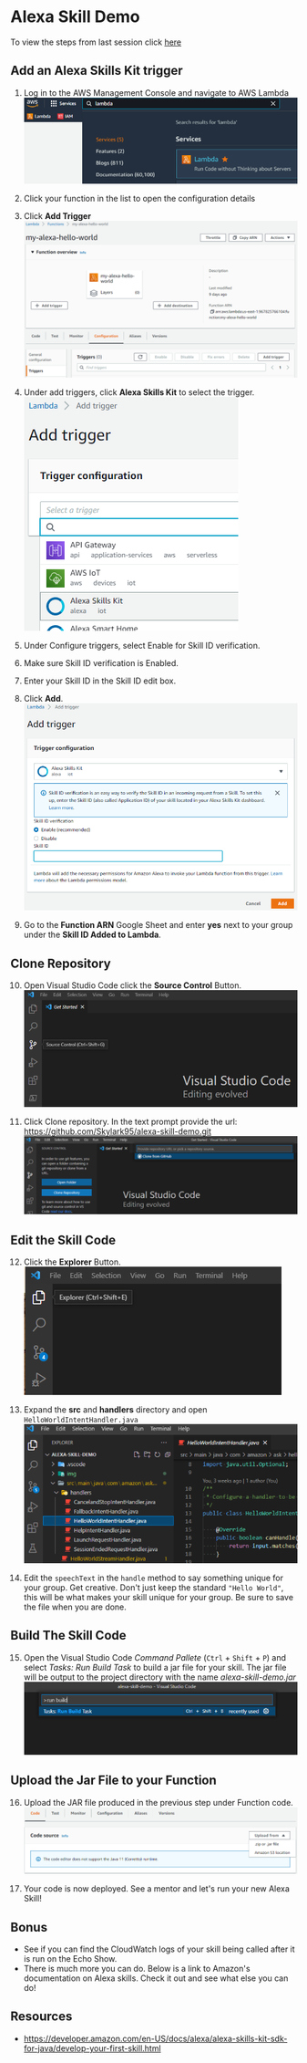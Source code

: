 # Alexa Skill Demo

To view the steps from last session click [here](https://github.com/Skylark95/alexa-skill-demo/blob/2022-03-18/README.md)

## Add an Alexa Skills Kit trigger
1. Log in to the AWS Management Console and navigate to AWS Lambda\
![lambda](img/lambda.png)

2. Click your function in the list to open the configuration details

3. Click **Add Trigger**\
![add trigger](img/add-trigger.png)

4. Under add triggers, click **Alexa Skills Kit** to select the trigger.\
![add trigger](img/add-trigger-2.png)

5. Under Configure triggers, select Enable for Skill ID verification.

6. Make sure Skill ID verification is Enabled.

7. Enter your Skill ID in the Skill ID edit box.

8. Click **Add**.
![alexa skills kit trigger](img/alexa-skills-kit.png)

9. Go to the **Function ARN** Google Sheet and enter **yes** next to your group under the **Skill ID Added to Lambda**.

## Clone Repository
10. Open Visual Studio Code click the **Source Control** Button.\
![source control button](img/source_control.png)

11. Click Clone repository. In the text prompt provide the url: https://github.com/Skylark95/alexa-skill-demo.git \
![clone repository](img/clone_repository.png)

## Edit the Skill Code
12. Click the **Explorer** Button.\
![explorer](img/explorer.png)

13. Expand the **src** and **handlers** directory and open `HelloWorldIntentHandler.java`\
![hello world](img/hello-world.png)

14. Edit the `speechText` in the `handle` method to say something unique for your group. Get creative. Don't just keep the standard `"Hello World"`, this will be what makes your skill unique for your group. Be sure to save the file when you are done.

## Build The Skill Code
15. Open the Visual Studio Code _Command Pallete_ (`Ctrl` + `Shift` + `P`) and select _Tasks: Run Build Task_ to build a jar file for your skill. The jar file will be output to the project directory with the name _alexa-skill-demo.jar_\
![run build task](img/run_build_task.png)

## Upload the Jar File to your Function
16. Upload the JAR file produced in the previous step under Function code.\
![upload jar](img/upload_jar.png)

17. Your code is now deployed. See a mentor and let's run your new Alexa Skill!

## Bonus
- See if you can find the CloudWatch logs of your skill being called after it is run on the Echo Show.
- There is much more you can do. Below is a link to Amazon's documentation on Alexa skills. Check it out and see what else you can do!

## Resources
- https://developer.amazon.com/en-US/docs/alexa/alexa-skills-kit-sdk-for-java/develop-your-first-skill.html
